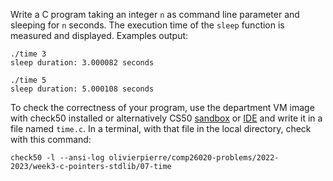 Write a C program taking an integer `n` as command line parameter and sleeping
for `n` seconds. The execution time of the `sleep` function is measured and
displayed. Examples output:

```shell
./time 3
sleep duration: 3.000082 seconds

./time 5
sleep duration: 5.000108 seconds
```

To check the correctness of your program, use the department VM image with check50 installed or alternatively CS50 [sandbox](sandbox.cs50.io)
or [IDE](ide.cs50.io) and write it in a file named `time.c`. In a terminal,
with that file in the local directory, check with this command:
```shell
check50 -l --ansi-log olivierpierre/comp26020-problems/2022-2023/week3-c-pointers-stdlib/07-time
```
